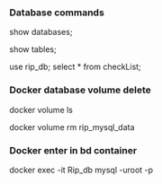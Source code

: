 ### Database commands
show databases;

show tables;

use rip_db; select * from checkList;
### Docker database volume delete
docker volume ls

docker volume rm rip_mysql_data
### Docker enter in bd container
docker exec -it Rip_db mysql -uroot -p
###